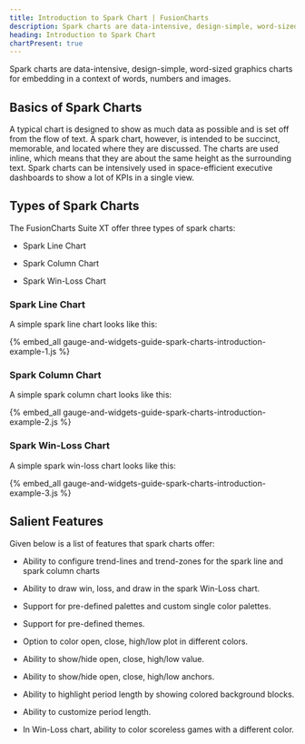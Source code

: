 ```yaml
---
title: Introduction to Spark Chart | FusionCharts
description: Spark charts are data-intensive, design-simple, word-sized graphics charts for embedding in a context of words, numbers and images.
heading: Introduction to Spark Chart
chartPresent: true
---
```


Spark charts are data-intensive, design-simple, word-sized graphics charts for embedding in a context of words, numbers and images.

## Basics of Spark Charts

A typical chart is designed to show as much data as possible and is set off from the flow of text. A spark chart, however, is intended to be succinct, memorable, and located where they are discussed. The charts are used inline, which means that they are about the same height as the surrounding text. Spark charts can be intensively used in space-efficient executive dashboards to show a lot of KPIs in a single view.

## Types of Spark Charts

The FusionCharts Suite XT offer three types of spark charts:

* Spark Line Chart

* Spark Column Chart

* Spark Win-Loss Chart

### Spark Line Chart

A simple spark line chart looks like this:

{% embed_all gauge-and-widgets-guide-spark-charts-introduction-example-1.js %}

### Spark Column Chart

A simple spark column chart looks like this:

{% embed_all gauge-and-widgets-guide-spark-charts-introduction-example-2.js %}

### Spark Win-Loss Chart

A simple spark win-loss chart looks like this:

{% embed_all gauge-and-widgets-guide-spark-charts-introduction-example-3.js %}

## Salient Features

Given below is a list of features that spark charts offer:

* Ability to configure trend-lines and trend-zones for the spark line and spark column charts

* Ability to draw win, loss, and draw in the spark Win-Loss chart.

* Support for pre-defined palettes and custom single color palettes.

* Support for pre-defined themes.

* Option to color open, close, high/low plot in different colors.

* Ability to show/hide open, close, high/low value.

* Ability to show/hide open, close, high/low anchors.

* Ability to highlight period length by showing colored background blocks.

* Ability to customize period length.

* In Win-Loss chart, ability to color scoreless games with a different color.